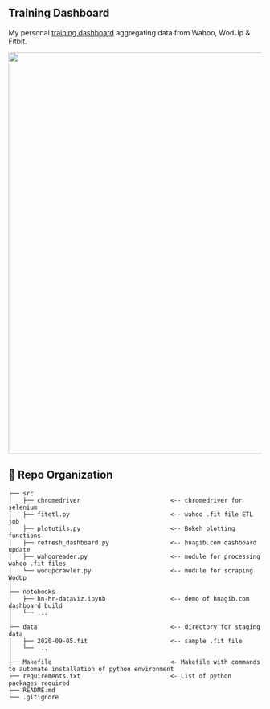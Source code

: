 ## Training Dashboard
My personal [training dashboard](http://hnagib.com) aggregating data from Wahoo, WodUp & Fitbit.

[<img width=800 src="https://github.com/hnagib/training-dashboard/blob/master/img/dash-demo.png">](http://hnagib.com)


:open_file_folder: Repo Organization
--------------------------------

    ├── src                
    │   ├── chromedriver                         <-- chromedriver for selenium    
    │   ├── fitetl.py                            <-- wahoo .fit file ETL job    
    │   ├── plotutils.py                         <-- Bokeh plotting functions   
    │   ├── refresh_dashboard.py                 <-- hnagib.com dashboard update
    │   ├── wahooreader.py                       <-- module for processing wahoo .fit files       
    │   └── wodupcrawler.py                      <-- module for scraping WodUp
    │
    ├── notebooks          
    │   ├── hn-hr-dataviz.ipynb                  <-- demo of hnagib.com dashboard build         
    │   └── ...            
    │
    ├── data                                     <-- directory for staging data
    │   ├── 2020-09-05.fit                       <-- sample .fit file      
    │   └── ... 
    │
    ├── Makefile                                 <- Makefile with commands to automate installation of python environment
    ├── requirements.txt                         <- List of python packages required     
    ├── README.md
    └── .gitignore         
